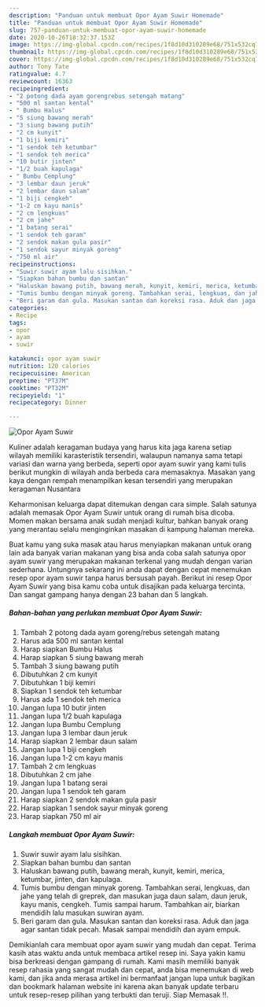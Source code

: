 ```yaml
---
description: "Panduan untuk membuat Opor Ayam Suwir Homemade"
title: "Panduan untuk membuat Opor Ayam Suwir Homemade"
slug: 757-panduan-untuk-membuat-opor-ayam-suwir-homemade
date: 2020-10-26T18:32:37.153Z
image: https://img-global.cpcdn.com/recipes/1f8d10d310289e68/751x532cq70/opor-ayam-suwir-foto-resep-utama.jpg
thumbnail: https://img-global.cpcdn.com/recipes/1f8d10d310289e68/751x532cq70/opor-ayam-suwir-foto-resep-utama.jpg
cover: https://img-global.cpcdn.com/recipes/1f8d10d310289e68/751x532cq70/opor-ayam-suwir-foto-resep-utama.jpg
author: Tony Tate
ratingvalue: 4.7
reviewcount: 16363
recipeingredient:
- "2 potong dada ayam gorengrebus setengah matang"
- "500 ml santan kental"
- " Bumbu Halus"
- "5 siung bawang merah"
- "3 siung bawang putih"
- "2 cm kunyit"
- "1 biji kemiri"
- "1 sendok teh ketumbar"
- "1 sendok teh merica"
- "10 butir jinten"
- "1/2 buah kapulaga"
- " Bumbu Cemplung"
- "3 lembar daun jeruk"
- "2 lembar daun salam"
- "1 biji cengkeh"
- "1-2 cm kayu manis"
- "2 cm lengkuas"
- "2 cm jahe"
- "1 batang serai"
- "1 sendok teh garam"
- "2 sendok makan gula pasir"
- "1 sendok sayur minyak goreng"
- "750 ml air"
recipeinstructions:
- "Suwir suwir ayam lalu sisihkan."
- "Siapkan bahan bumbu dan santan"
- "Haluskan bawang putih, bawang merah, kunyit, kemiri, merica, ketumbar, jinten, dan kapulaga."
- "Tumis bumbu dengan minyak goreng. Tambahkan serai, lengkuas, dan jahe yang telah di greprek, dan masukan juga daun salam, daun jeruk, kayu manis, cengkeh. Tumis sampai harum. Tambahkan air, biarkan mendidih lalu masukan suwiran ayam."
- "Beri garam dan gula. Masukan santan dan koreksi rasa. Aduk dan jaga agar santan tidak pecah. Masak sampai mendidih dan ayam empuk."
categories:
- Recipe
tags:
- opor
- ayam
- suwir

katakunci: opor ayam suwir 
nutrition: 120 calories
recipecuisine: American
preptime: "PT37M"
cooktime: "PT32M"
recipeyield: "1"
recipecategory: Dinner

---
```



![Opor Ayam Suwir](https://img-global.cpcdn.com/recipes/1f8d10d310289e68/751x532cq70/opor-ayam-suwir-foto-resep-utama.jpg)

Kuliner adalah keragaman budaya yang harus kita jaga karena setiap wilayah memiliki karasteristik tersendiri, walaupun namanya sama tetapi variasi dan warna yang berbeda, seperti opor ayam suwir yang kami tulis berikut mungkin di wilayah anda berbeda cara memasaknya. Masakan yang kaya dengan rempah menampilkan kesan tersendiri yang merupakan keragaman Nusantara

Keharmonisan keluarga dapat ditemukan dengan cara simple. Salah satunya adalah memasak Opor Ayam Suwir untuk orang di rumah bisa dicoba. Momen makan bersama anak sudah menjadi kultur, bahkan banyak orang yang merantau selalu menginginkan masakan di kampung halaman mereka.



Buat kamu yang suka masak atau harus menyiapkan makanan untuk orang lain ada banyak varian makanan yang bisa anda coba salah satunya opor ayam suwir yang merupakan makanan terkenal yang mudah dengan varian sederhana. Untungnya sekarang ini anda dapat dengan cepat menemukan resep opor ayam suwir tanpa harus bersusah payah.
Berikut ini resep Opor Ayam Suwir yang bisa kamu coba untuk disajikan pada keluarga tercinta. Dan sangat gampang hanya dengan 23 bahan dan 5 langkah.


<!--inarticleads1-->

##### Bahan-bahan yang perlukan membuat Opor Ayam Suwir:

1. Tambah 2 potong dada ayam goreng/rebus setengah matang
1. Harus ada 500 ml santan kental
1. Harap siapkan  Bumbu Halus
1. Harap siapkan 5 siung bawang merah
1. Tambah 3 siung bawang putih
1. Dibutuhkan 2 cm kunyit
1. Dibutuhkan 1 biji kemiri
1. Siapkan 1 sendok teh ketumbar
1. Harus ada 1 sendok teh merica
1. Jangan lupa 10 butir jinten
1. Jangan lupa 1/2 buah kapulaga
1. Jangan lupa  Bumbu Cemplung
1. Jangan lupa 3 lembar daun jeruk
1. Harap siapkan 2 lembar daun salam
1. Jangan lupa 1 biji cengkeh
1. Jangan lupa 1-2 cm kayu manis
1. Tambah 2 cm lengkuas
1. Dibutuhkan 2 cm jahe
1. Jangan lupa 1 batang serai
1. Jangan lupa 1 sendok teh garam
1. Harap siapkan 2 sendok makan gula pasir
1. Harap siapkan 1 sendok sayur minyak goreng
1. Harap siapkan 750 ml air




<!--inarticleads2-->

##### Langkah membuat  Opor Ayam Suwir:

1. Suwir suwir ayam lalu sisihkan.
1. Siapkan bahan bumbu dan santan
1. Haluskan bawang putih, bawang merah, kunyit, kemiri, merica, ketumbar, jinten, dan kapulaga.
1. Tumis bumbu dengan minyak goreng. Tambahkan serai, lengkuas, dan jahe yang telah di greprek, dan masukan juga daun salam, daun jeruk, kayu manis, cengkeh. Tumis sampai harum. Tambahkan air, biarkan mendidih lalu masukan suwiran ayam.
1. Beri garam dan gula. Masukan santan dan koreksi rasa. Aduk dan jaga agar santan tidak pecah. Masak sampai mendidih dan ayam empuk.




Demikianlah cara membuat opor ayam suwir yang mudah dan cepat. Terima kasih atas waktu anda untuk membaca artikel resep ini. Saya yakin kamu bisa berkreasi dengan gampang di rumah. Kami masih memiliki banyak resep rahasia yang sangat mudah dan cepat, anda bisa menemukan di web kami, dan jika anda merasa artikel ini bermanfaat jangan lupa untuk bagikan dan bookmark halaman website ini karena akan banyak update terbaru untuk resep-resep pilihan yang terbukti dan teruji. Siap Memasak !!. 
